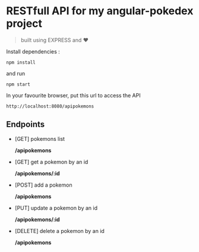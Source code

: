 # RESTfull API for my angular-pokedex project

> built using EXPRESS and :heart:

Install dependencies :

```command
npm install
```

and run

```command
npm start
```

In your favourite browser, put this url to access the API

```text
http://localhost:8080/apipokemons
```

## Endpoints

* [GET] pokemons list

  **/apipokemons**

* [GET] get a pokemon by an id

  **/apipokemons/:id**

* [POST] add a pokemon

  **/apipokemons**
  
* [PUT] update a pokemon by an id

  **/apipokemons/:id**
  
* [DELETE] delete a pokemon by an id

  **/apipokemons**
